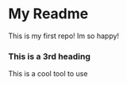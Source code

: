 # My Readme
This is my first repo!
Im so happy!

### This is a 3rd heading
This is a cool tool to use 
